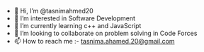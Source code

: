 - 👋 Hi, I’m @tasnimahmed20
- 👀 I’m interested in Software Development
- 🌱 I’m currently learning c++ and JavaScript
- 💞️ I’m looking to collaborate on problem solving in Code Forces
- 📫 How to reach me :- tasnima.ahamed.20@gmail.com

<!---
tasnimahmed20/tasnimahmed20 is a ✨ special ✨ repository because its `README.md` (this file) appears on your GitHub profile.
You can click the Preview link to take a look at your changes.
--->
